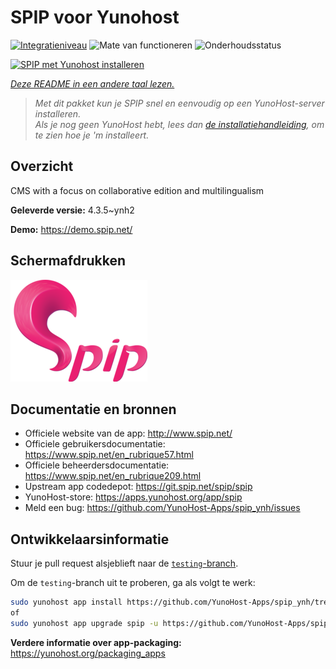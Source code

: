 <!--
NB: Deze README is automatisch gegenereerd door <https://github.com/YunoHost/apps/tree/master/tools/readme_generator>
Hij mag NIET handmatig aangepast worden.
-->

# SPIP voor Yunohost

[![Integratieniveau](https://apps.yunohost.org/badge/integration/spip)](https://ci-apps.yunohost.org/ci/apps/spip/)
![Mate van functioneren](https://apps.yunohost.org/badge/state/spip)
![Onderhoudsstatus](https://apps.yunohost.org/badge/maintained/spip)

[![SPIP met Yunohost installeren](https://install-app.yunohost.org/install-with-yunohost.svg)](https://install-app.yunohost.org/?app=spip)

*[Deze README in een andere taal lezen.](./ALL_README.md)*

> *Met dit pakket kun je SPIP snel en eenvoudig op een YunoHost-server installeren.*  
> *Als je nog geen YunoHost hebt, lees dan [de installatiehandleiding](https://yunohost.org/install), om te zien hoe je 'm installeert.*

## Overzicht

CMS with a focus on collaborative edition and multilingualism

**Geleverde versie:** 4.3.5~ynh2

**Demo:** <https://demo.spip.net/>

## Schermafdrukken

![Schermafdrukken van SPIP](./doc/screenshots/220px-Logo_SPIP.png)

## Documentatie en bronnen

- Officiele website van de app: <http://www.spip.net/>
- Officiele gebruikersdocumentatie: <https://www.spip.net/en_rubrique57.html>
- Officiele beheerdersdocumentatie: <https://www.spip.net/en_rubrique209.html>
- Upstream app codedepot: <https://git.spip.net/spip/spip>
- YunoHost-store: <https://apps.yunohost.org/app/spip>
- Meld een bug: <https://github.com/YunoHost-Apps/spip_ynh/issues>

## Ontwikkelaarsinformatie

Stuur je pull request alsjeblieft naar de [`testing`-branch](https://github.com/YunoHost-Apps/spip_ynh/tree/testing).

Om de `testing`-branch uit te proberen, ga als volgt te werk:

```bash
sudo yunohost app install https://github.com/YunoHost-Apps/spip_ynh/tree/testing --debug
of
sudo yunohost app upgrade spip -u https://github.com/YunoHost-Apps/spip_ynh/tree/testing --debug
```

**Verdere informatie over app-packaging:** <https://yunohost.org/packaging_apps>
